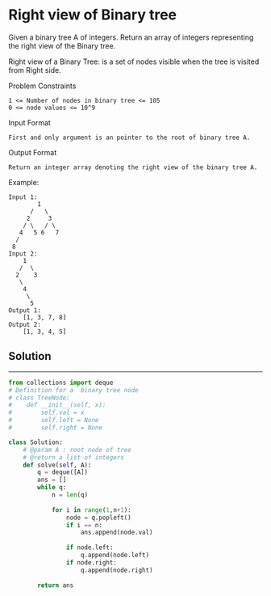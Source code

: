 <h1>Right view of Binary tree</h1>

<p>
Given a binary tree A of integers. Return an array of integers representing the right view of the Binary tree.

Right view of a Binary Tree: is a set of nodes visible when the tree is visited from Right side.

Problem Constraints

    1 <= Number of nodes in binary tree <= 105
    0 <= node values <= 10^9
Input Format

    First and only argument is an pointer to the root of binary tree A.
Output Format
    
    Return an integer array denoting the right view of the binary tree A.
Example:

    Input 1:
            1
          /   \
         2     3
        / \   / \
       4   5 6   7
      /
     8 
    Input 2:
        1
       /  \
      2    3
       \
        4
         \
          5
    Output 1:
        [1, 3, 7, 8]
    Output 2:
        [1, 3, 4, 5]

<h2>Solution</h2>

***

```python
from collections import deque
# Definition for a  binary tree node
# class TreeNode:
#    def __init__(self, x):
#        self.val = x
#        self.left = None
#        self.right = None

class Solution:
    # @param A : root node of tree
    # @return a list of integers
    def solve(self, A):
        q = deque([A])
        ans = []
        while q:
            n = len(q)
            
            for i in range(1,n+1):
                node = q.popleft()
                if i == n:
                    ans.append(node.val)
                    
                if node.left:
                    q.append(node.left)
                if node.right:
                    q.append(node.right)
            
        return ans
```
